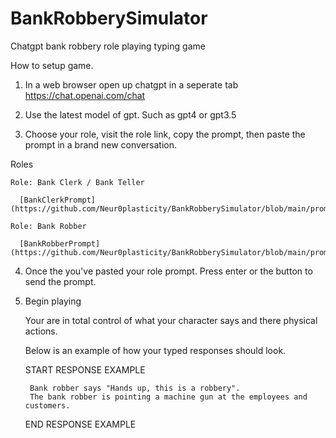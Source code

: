 # BankRobberySimulator
Chatgpt bank robbery role playing typing game



How to setup game.

1) In a web browser open up chatgpt in a seperate tab https://chat.openai.com/chat

2) Use the latest model of gpt. Such as gpt4 or gpt3.5

3) Choose your role, visit the role link, copy the prompt, then paste the prompt in a brand new conversation.

  Roles
    
    Role: Bank Clerk / Bank Teller
    
      [BankClerkPrompt](https://github.com/Neur0plasticity/BankRobberySimulator/blob/main/prompt.role.bankclerk.txt)
       
    Role: Bank Robber
      
      [BankRobberPrompt](https://github.com/Neur0plasticity/BankRobberySimulator/blob/main/prompt.role.bankrobber.txt)
      
      
4) Once the you've pasted your role prompt. Press enter or the button to send the prompt.

5) Begin playing

    Your are in total control of what your character says and there physical actions.
    
    Below is an example of how your typed responses should look.
    
    
    START RESPONSE EXAMPLE
    
        Bank robber says "Hands up, this is a robbery".
        The bank robber is pointing a machine gun at the employees and customers.
    
    END RESPONSE EXAMPLE
    
    
    
    
    
    
